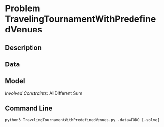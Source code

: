 # Problem TravelingTournamentWithPredefinedVenues

## Description



## Data



## Model

*Involved Constraints*: [AllDifferent](https://pycsp.org/documentation/constraints/AllDifferent) [Sum](https://pycsp.org/documentation/constraints/Sum)


## Command Line

```shell
python3 TravelingTournamentWithPredefinedVenues.py -data=TODO [-solve]
```


